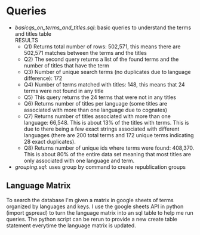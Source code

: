 # Queries

- *basicqs_on_terms_and_titles.sql*: basic queries to understand the terms and titles table       
RESULTS
  - Q1) Returns total number of rows: 502,571, this means there are 502,571 matches between the terms and the titles
  - Q2) The second query returns a list of the found terms and the number of titles that have the term
  - Q3) Number of unique search terms (no duplicates due to language difference): 172
  - Q4) Number of terms matched with titles: 148, this means that 24 terms were not found in any title
  - Q5) This query returns the 24 terms that were not in any titles
  - Q6) Returns number of titles per language (some titles are associated with more than one language due to cognates)
  - Q7) Returns number of titles associated with more than one language: 66,548. This is about 13% of the titles with terms. This is due to there being a few exact strings associated with different languages (there are 200 total terms and 172 unique terms indicating 28 exact duplicates). 
  - Q8) Returns number of unique ids where terms were found: 408,370. This is about 80% of the entire data set meaning that most titles are only associated with one language and term. 
- *grouping.sql*: uses group by command to create republication groups

## Language Matrix
To search the database I'm given a matrix in google sheets of terms organized by languages and keys. I use the google sheets API in python (import gspread) to turn
the language matrix into an sql table to help me run queries. The python script can be rerun to provide a new create table statement everytime the language matrix is updated.

